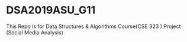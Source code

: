 # DSA2019ASU_G11
This Repo is for Data Structures &amp; Algorithms Course(CSE 323 ) Project (Social Media Analysis)
